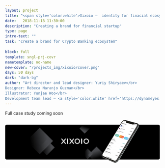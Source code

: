 ```yaml
---
layout: project
title: "<span style='color:white'>Xixoio –  identity for finacial ecosystem</span>"
date:   2018-11-18 11:30:00
description: "Creating a brand for financial startup"
type: page
intro-text: ""
task: "create a brand for Crypto Banking ecosystem"

block: full
template: sngl-prj-covr
nametemplate: no-name
new-cover: "/projects_img/xixoio/cover.png"
days: 50 days
dark: "dark-bg"
author: "Art director and lead designer: Yuriy Shiryaev</br>
Designer: Rebeca Naranjo Guzman</br>
Illustrator: Yunjae Woo</br>
Development team lead – <a style='color:white' href='https://dynameyes.com' target='_blank'>Geronimo Matias</a>"
---
```


Full case study coming soon

<span class="p900">![](/projects_img/xixoio/cover.png)</span>

